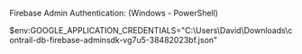 

Firebase Admin Authentication: (Windows - PowerShell)

$env:GOOGLE_APPLICATION_CREDENTIALS="C:\Users\David\Downloads\contrail-db-firebase-adminsdk-vg7u5-38482023bf.json"